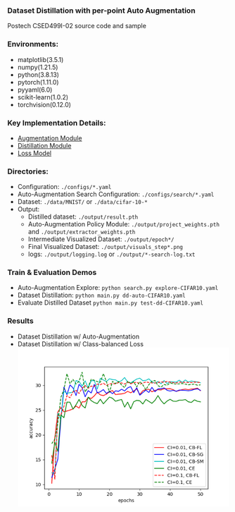 ### Dataset Distillation with per-point Auto Augmentation
Postech CSED499I-02 source code and sample

### Environments:
- matplotlib(3.5.1)
- numpy(1.21.5)
- python(3.8.13)
- pytorch(1.11.0)
- pyyaml(6.0)
- scikit-learn(1.0.2)
- torchvision(0.12.0)

### Key Implementation Details:
- [Augmentation Module](https://github.com/rach-rgb/DDAA/blob/main/src/custom_augment/augmentation.py)
- [Distillation Module](https://github.com/rach-rgb/DDAA/blob/main/src/distillation.py) 
- [Loss Model](https://github.com/rach-rgb/DDAA/blob/main/src/loss_model.py)

### Directories:
- Configuration: `./configs/*.yaml`
- Auto-Augmentation Search Configuration: `./configs/search/*.yaml`
- Dataset: `./data/MNIST/` or `./data/cifar-10-*`
- Output:
  - Distilled dataset: `./output/result.pth`
  - Auto-Augmentation Policy Module: `./output/project_weights.pth` and `./output/extractor_weights.pth`
  - Intermediate Visualized Dataset: `./output/epoch*/`
  - Final Visualized Dataset: `./output/visuals_step*.png`
  - logs: `./output/logging.log` or `./output/*-search-log.txt`

### Train & Evaluation Demos
- Auto-Augmentation Explore:
`python search.py explore-CIFAR10.yaml`
- Dataset Distillation:
`python main.py dd-auto-CIFAR10.yaml`
- Evaluate Distilled Dataset
`python main.py test-dd-CIFAR10.yaml`


### Results
- Dataset Distillation w/ Auto-Augmentation
- Dataset Distillation w/ Class-balanced Loss  
![Cross Entropy, Class Balanced Focal Loss, Class Balanced Cross Entropy를 사용하여 Class Imbalance한 Dataset에 Distillation을 적용했을 때 생성한 Distilled Dataset의 품질을 평가한 그래프이다.](https://github.com/rach-rgb/DDAA/blob/main/table.png "Dataset Distillation w/ Class Balanced Loss for CIFAR-10")

